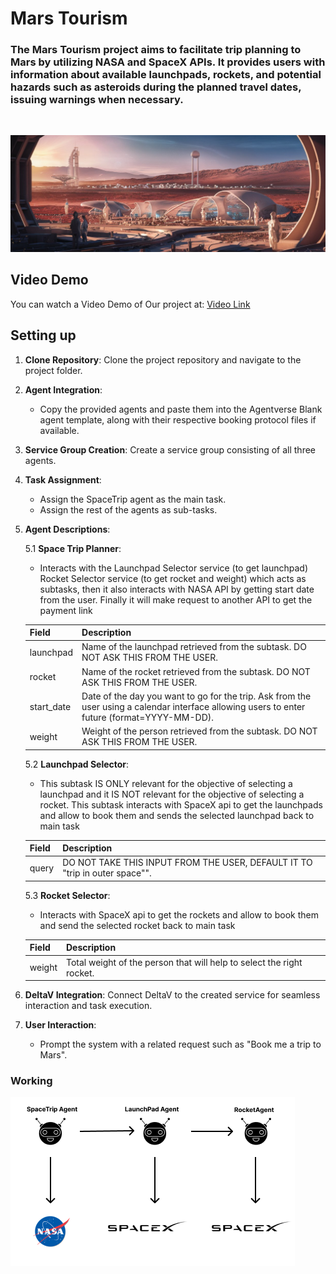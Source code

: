 # Mars Tourism

### The Mars Tourism project aims to facilitate trip planning to Mars by utilizing NASA and SpaceX APIs. It provides users with information about available launchpads, rockets, and potential hazards such as asteroids during the planned travel dates, issuing warnings when necessary.
<br/>

![alt text](src/public/assets/mars.jpeg)

## Video Demo

You can watch a Video Demo of Our project at: [Video Link](https://drive.google.com/drive/folders/1gdjTXcfhwj98s0RVtGJTuTPOlhVEVbG6?usp=drive_link)

## Setting up 

1. **Clone Repository**: Clone the project repository and navigate to the project folder.

2. **Agent Integration**:

   - Copy the provided agents and paste them into the Agentverse Blank agent template, along with their respective booking protocol files if available.

3. **Service Group Creation**: Create a service group consisting of all three agents.

4. **Task Assignment**:

   - Assign the SpaceTrip agent as the main task.
   - Assign the rest of the agents as sub-tasks.

5. **Agent Descriptions**:

   5.1 **Space Trip Planner**:

   - Interacts with the Launchpad Selector service (to get launchpad)  Rocket Selector service (to get rocket and weight) which acts as subtasks, then it also interacts with NASA API by getting start date from the user. Finally it will make request to another API to get the payment link

   | Field      | Description                                                                                                                                   |
   | ---------- | --------------------------------------------------------------------------------------------------------------------------------------------- |
   | launchpad  | Name of the launchpad retrieved from the subtask. DO NOT ASK THIS FROM THE USER.                                                              |
   | rocket     | Name of the rocket retrieved from the subtask. DO NOT ASK THIS FROM THE USER.                                                                 |
   | start_date | Date of the day you want to go for the trip. Ask from the user using a calendar interface allowing users to enter future (format=YYYY-MM-DD). |
   | weight     | Weight of the person retrieved from the subtask. DO NOT ASK THIS FROM THE USER.                                                               |

   5.2 **Launchpad Selector**:

   - This subtask IS ONLY relevant for the objective of selecting a launchpad and it IS NOT relevant for the objective of selecting a rocket. This subtask interacts with SpaceX api to get the launchpads and allow to book them and sends the selected launchpad back to main task

   | Field | Description                                                                                                                                      |
   | ----- | ------------------------------------------------------------------------------------------------------------------------------------------------ |
   | query | DO NOT TAKE THIS INPUT FROM THE USER, DEFAULT IT TO "trip in outer space"". |

   5.3 **Rocket Selector**:

   - Interacts with SpaceX api to get the rockets and allow to book them and send the selected rocket back to main task

   | Field  | Description                                                           |
   | ------ | --------------------------------------------------------------------- |
   | weight | Total weight of the person that will help to select the right rocket. |

6. **DeltaV Integration**: Connect DeltaV to the created service for seamless interaction and task execution.

7. **User Interaction**:
   - Prompt the system with a related request such as "Book me a trip to Mars".

### Working

![alt text](src/public/assets/structure.png)

